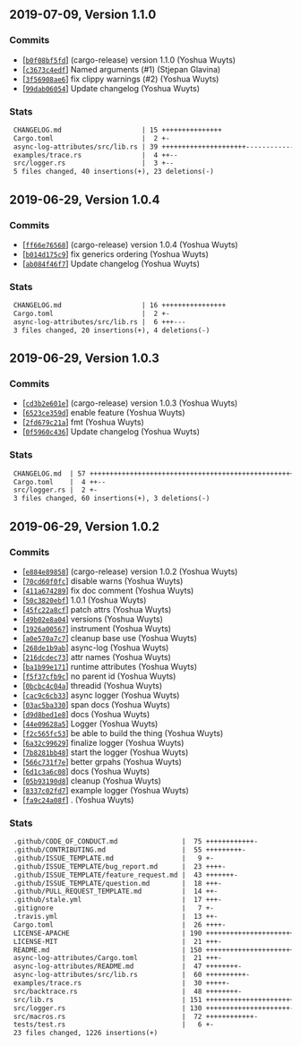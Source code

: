 ## 2019-07-09, Version 1.1.0
### Commits
- [[`b0f08bf5fd`](https://github.com/rustasync/async-log/commit/b0f08bf5fd18681643d1344992023fc44d073242)] (cargo-release) version 1.1.0 (Yoshua Wuyts)
- [[`c3673c4edf`](https://github.com/rustasync/async-log/commit/c3673c4edfff3cf553c6754853d004cce3a7a476)] Named arguments (#1) (Stjepan Glavina)
- [[`3f56908ae6`](https://github.com/rustasync/async-log/commit/3f56908ae609dd1ecc72a017bc6e67fc3fb4f24c)] fix clippy warnings (#2) (Yoshua Wuyts)
- [[`99dab06054`](https://github.com/rustasync/async-log/commit/99dab0605479462a4a88844514c9792b1bad9eda)] Update changelog (Yoshua Wuyts)

### Stats
```diff
 CHANGELOG.md                    | 15 +++++++++++++++
 Cargo.toml                      |  2 +-
 async-log-attributes/src/lib.rs | 39 +++++++++++++++++++++------------------
 examples/trace.rs               |  4 ++--
 src/logger.rs                   |  3 +--
 5 files changed, 40 insertions(+), 23 deletions(-)
```


## 2019-06-29, Version 1.0.4
### Commits
- [[`ff66e76568`](https://github.com/rustasync/async-log/commit/ff66e7656818fc6ffc1be772eb5db255294831d4)] (cargo-release) version 1.0.4 (Yoshua Wuyts)
- [[`b014d175c9`](https://github.com/rustasync/async-log/commit/b014d175c99b7e1cd7de3945fc746760b4193b8e)] fix generics ordering (Yoshua Wuyts)
- [[`ab084f46f7`](https://github.com/rustasync/async-log/commit/ab084f46f7704b07b700fd50be1873e3f1b17628)] Update changelog (Yoshua Wuyts)

### Stats
```diff
 CHANGELOG.md                    | 16 ++++++++++++++++
 Cargo.toml                      |  2 +-
 async-log-attributes/src/lib.rs |  6 +++---
 3 files changed, 20 insertions(+), 4 deletions(-)
```


## 2019-06-29, Version 1.0.3
### Commits
- [[`cd3b2e601e`](https://github.com/rustasync/async-log/commit/cd3b2e601e1e5d4c65bb8e55faa2fb51de165ab9)] (cargo-release) version 1.0.3 (Yoshua Wuyts)
- [[`6523ce359d`](https://github.com/rustasync/async-log/commit/6523ce359d2358e0315ed8234614fd9f54546f30)] enable feature (Yoshua Wuyts)
- [[`2fd679c21a`](https://github.com/rustasync/async-log/commit/2fd679c21a35a639e3ec245cb5c8b3591b3aa5d1)] fmt (Yoshua Wuyts)
- [[`0f5960c436`](https://github.com/rustasync/async-log/commit/0f5960c4365b82b080eae356818f71772b8e20e7)] Update changelog (Yoshua Wuyts)

### Stats
```diff
 CHANGELOG.md  | 57 +++++++++++++++++++++++++++++++++++++++++++++++++++++++++
 Cargo.toml    |  4 ++--
 src/logger.rs |  2 +-
 3 files changed, 60 insertions(+), 3 deletions(-)
```


## 2019-06-29, Version 1.0.2
### Commits
- [[`e884e89858`](https://github.com/rustasync/async-log/commit/e884e8985827d555a4ac8281c0bc316670d182c3)] (cargo-release) version 1.0.2 (Yoshua Wuyts)
- [[`70cd60f0fc`](https://github.com/rustasync/async-log/commit/70cd60f0fcfb2afcbce59754b76c000ccbb73511)] disable warns (Yoshua Wuyts)
- [[`411a674289`](https://github.com/rustasync/async-log/commit/411a674289c7918fde6aeaa824c89ab049837eaa)] fix doc comment (Yoshua Wuyts)
- [[`50c3820ebf`](https://github.com/rustasync/async-log/commit/50c3820ebf49492a5378b324af8ebe70e5ffca7b)] 1.0.1 (Yoshua Wuyts)
- [[`45fc22a8cf`](https://github.com/rustasync/async-log/commit/45fc22a8cffce019ba12f514b9a75e233992d4d4)] patch attrs (Yoshua Wuyts)
- [[`49b02e8a04`](https://github.com/rustasync/async-log/commit/49b02e8a0490e2c2f206ff8b8fef0570f441a571)] versions (Yoshua Wuyts)
- [[`1926a00567`](https://github.com/rustasync/async-log/commit/1926a005670ca365abc987f0956c932ba820ec75)] instrument (Yoshua Wuyts)
- [[`a0e570a7c7`](https://github.com/rustasync/async-log/commit/a0e570a7c79493836b1e814e691f8e262e04e1bb)] cleanup base use (Yoshua Wuyts)
- [[`268de1b9ab`](https://github.com/rustasync/async-log/commit/268de1b9ab16c63e1b8358f20d86fe78dd0f9520)] async-log (Yoshua Wuyts)
- [[`216dcdec73`](https://github.com/rustasync/async-log/commit/216dcdec73da98044daa76ee429512655e2e8c05)] attr names (Yoshua Wuyts)
- [[`ba1b99e171`](https://github.com/rustasync/async-log/commit/ba1b99e1710ddb3be3f9e83ba1fa803a00579abc)] runtime attributes (Yoshua Wuyts)
- [[`f5f37cfb9c`](https://github.com/rustasync/async-log/commit/f5f37cfb9caa81128c44cc7cd4836737e5f69392)] no parent id (Yoshua Wuyts)
- [[`0bcbc4c04a`](https://github.com/rustasync/async-log/commit/0bcbc4c04a66d10afc0e953733dd0e16504e48fd)] threadid (Yoshua Wuyts)
- [[`cac9c6cb33`](https://github.com/rustasync/async-log/commit/cac9c6cb332dde522bf1d6376c555e14fe997391)] async logger (Yoshua Wuyts)
- [[`03ac5ba330`](https://github.com/rustasync/async-log/commit/03ac5ba3303126e3ab7b9c7cc099f3e2cc8dd3ea)] span docs (Yoshua Wuyts)
- [[`d9d8bed1e8`](https://github.com/rustasync/async-log/commit/d9d8bed1e82448491186cdc2e508d2ea3176c178)] docs (Yoshua Wuyts)
- [[`44e09628a5`](https://github.com/rustasync/async-log/commit/44e09628a50cdb724f108f4334b11f3e685d6d3e)] Logger (Yoshua Wuyts)
- [[`f2c565fc53`](https://github.com/rustasync/async-log/commit/f2c565fc5301279dae39349fb321ae0a0381916b)] be able to build the thing (Yoshua Wuyts)
- [[`6a32c99629`](https://github.com/rustasync/async-log/commit/6a32c9962944bc97d2c9625885561228745d882f)] finalize logger (Yoshua Wuyts)
- [[`7b8281bb48`](https://github.com/rustasync/async-log/commit/7b8281bb48b7b073baaff3005a664351ca4d33be)] start the logger (Yoshua Wuyts)
- [[`566c731f7e`](https://github.com/rustasync/async-log/commit/566c731f7e4cca2c8e6348313e1ce3d232417c39)] better grpahs (Yoshua Wuyts)
- [[`6d1c3a6c08`](https://github.com/rustasync/async-log/commit/6d1c3a6c087054908b849d6156017185309cb5d7)] docs (Yoshua Wuyts)
- [[`05b93190d8`](https://github.com/rustasync/async-log/commit/05b93190d8d3eab18fc299589f0bc4a395bfe3cd)] cleanup (Yoshua Wuyts)
- [[`8337c02fd7`](https://github.com/rustasync/async-log/commit/8337c02fd724cfb51e69e16ac868401f4ef0ca6c)] example logger (Yoshua Wuyts)
- [[`fa9c24a08f`](https://github.com/rustasync/async-log/commit/fa9c24a08f0c781932cd9363a1923719e429b63a)] . (Yoshua Wuyts)

### Stats
```diff
 .github/CODE_OF_CONDUCT.md                |  75 ++++++++++++-
 .github/CONTRIBUTING.md                   |  55 +++++++++-
 .github/ISSUE_TEMPLATE.md                 |   9 +-
 .github/ISSUE_TEMPLATE/bug_report.md      |  23 ++++-
 .github/ISSUE_TEMPLATE/feature_request.md |  43 +++++++-
 .github/ISSUE_TEMPLATE/question.md        |  18 +++-
 .github/PULL_REQUEST_TEMPLATE.md          |  14 ++-
 .github/stale.yml                         |  17 +++-
 .gitignore                                |   7 +-
 .travis.yml                               |  13 ++-
 Cargo.toml                                |  26 ++++-
 LICENSE-APACHE                            | 190 +++++++++++++++++++++++++++++++-
 LICENSE-MIT                               |  21 +++-
 README.md                                 | 150 ++++++++++++++++++++++++-
 async-log-attributes/Cargo.toml           |  21 +++-
 async-log-attributes/README.md            |  47 ++++++++-
 async-log-attributes/src/lib.rs           |  60 ++++++++++-
 examples/trace.rs                         |  30 +++++-
 src/backtrace.rs                          |  48 ++++++++-
 src/lib.rs                                | 151 +++++++++++++++++++++++++-
 src/logger.rs                             | 130 +++++++++++++++++++++-
 src/macros.rs                             |  72 ++++++++++++-
 tests/test.rs                             |   6 +-
 23 files changed, 1226 insertions(+)
```


